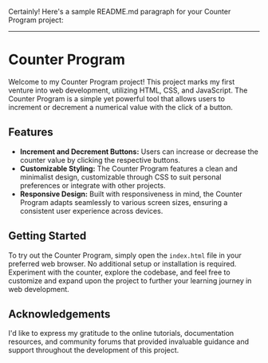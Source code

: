 Certainly! Here's a sample README.md paragraph for your Counter Program project:

---

# Counter Program

Welcome to my Counter Program project! This project marks my first venture into web development, utilizing HTML, CSS, and JavaScript. The Counter Program is a simple yet powerful tool that allows users to increment or decrement a numerical value with the click of a button. 

## Features

- **Increment and Decrement Buttons:** Users can increase or decrease the counter value by clicking the respective buttons.
- **Customizable Styling:** The Counter Program features a clean and minimalist design, customizable through CSS to suit personal preferences or integrate with other projects.
- **Responsive Design:** Built with responsiveness in mind, the Counter Program adapts seamlessly to various screen sizes, ensuring a consistent user experience across devices.

## Getting Started

To try out the Counter Program, simply open the `index.html` file in your preferred web browser. No additional setup or installation is required. Experiment with the counter, explore the codebase, and feel free to customize and expand upon the project to further your learning journey in web development.

## Acknowledgements

I'd like to express my gratitude to the online tutorials, documentation resources, and community forums that provided invaluable guidance and support throughout the development of this project.
